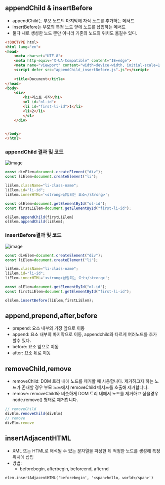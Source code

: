 ## appendChild & insertBefore
 - appendChild는 부모 노드의 마지막에 자식 노드를 추가하는 메서드
 - insertBefore는 부모의 특정 노드 앞에 노드를 삽입하는 메서드
 - 둘다 새로 생성한 노드 뿐만 아니라 기존의 노드의 위치도 옮길수 있다.
``` html
<!DOCTYPE html>
<html lang="en">
<head>
    <meta charset="UTF-8">
    <meta http-equiv="X-UA-Compatible" content="IE=edge">
    <meta name="viewport" content="width=device-width, initial-scale=1.0">
    <script defer src="appendChild_insertBefore.js".js"></script>
    
    <title>Document</title>
</head>
<body>
    <div>
        <h1>리스트 시작</h1>
        <ol id="ol-id">
        <li id="first-li-id">1</li>
        <li>2</li>
        </ol>
    </div>

    
</body>
</html>
```

### appendChild 결과 및 코드
![image](https://github.com/chanseop/javascripts-study/assets/99310356/f0268b57-e37e-406c-9674-68ba49135a0c)

```js
const divElem=document.createElement("div");
const liElem=document.createElement("li");

liElem.className="li-class-name";
liElem.id="li-id";
liElem.innerHTML='<strong>삽입되는 요소</strong>';

const olElem=document.getElementById("ol-id");
const firstLiElem=document.getElementById("first-li-id");

olElem.appendChild(firstLiElem)
olElem.appendChild(liElem);
```


### insertBefore결과 및 코드
![image](https://github.com/chanseop/javascripts-study/assets/99310356/4180633a-e58b-477c-986a-fa7d623bcc44)

```js
const divElem=document.createElement("div");
const liElem=document.createElement("li");

liElem.className="li-class-name";
liElem.id="li-id";
liElem.innerHTML='<strong>삽입되는 요소</strong>';

const olElem=document.getElementById("ol-id");
const firstLiElem=document.getElementById("first-li-id");

olElem.insertBefore(liElem,firstLiElem);
```


## append,prepend,after,before
 - prepend: 요소 내부의 가장 앞으로 이동
 - append: 요소 내부의 마지막으로 이동, appendchild와 다르게 여러노드를 추가할수 있다.
 - before: 요소 앞으로 이동
 - after: 요소 뒤로 이동

## removeChild,remove
 - removeChild: DOM 트리 내에 노드를 제거할 때 사용합니다. 제거하고자 하는 노드가 존재할 경우 부모 노드에서 removeChild 메서드를 호출해 제거합니다.
 - remove: removeChild와 비슷하게 DOM 트리 내에서 노드를 제거하고 싶을경우 node.remove() 형태로 제거합니다.

```js
// removeChild
divElm.removeChild(divElm)
// remove
divElm.remove
```

## insertAdjacentHTML
 - XML 또는 HTML로 해석될 수 있는 문자열을 파싱한 뒤 적정한 노드를 생성해 특정 위치에 삽입
 - 방법:
   - beforebegin, afterbegin, beforeend, afternd
```JS
elem.insertAdjacentHTML('beforebegin', '<span>hello, world</span>')
```







